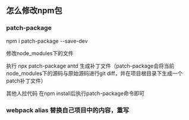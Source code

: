 ## 怎么修改npm包

### patch-package
npm i patch-package --save-dev

修改node_modules下的文件

执行 npx patch-package antd 生成补丁文件（patch-package会将当前node_modules下的源码与原始源码进行git diff，并在项目根目录下生成一个patch补丁文件）


其他人拉代码 在npm install后执行patch-package命令即可

### webpack alias 替换自己项目中的内容，重写

